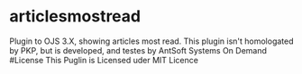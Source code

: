 # articlesmostread
Plugin to OJS 3.X, showing articles most read. This plugin isn't homologated by PKP, but is developed, and testes by AntSoft Systems On Demand
#License
This Puglin is Licensed uder MIT Licence
